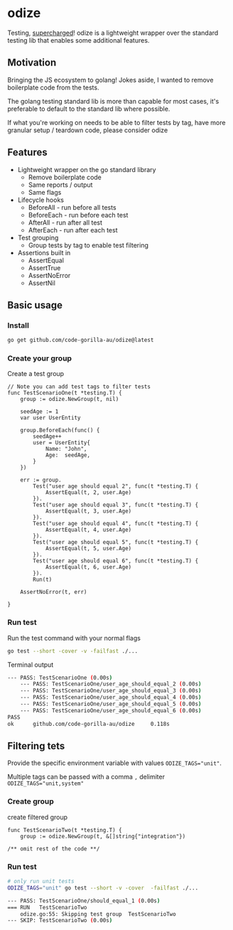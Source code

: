 # odize

Testing, [supercharged](https://www.yourdictionary.com/odize)! odize is a lightweight wrapper over the standard testing lib that enables some additional features.

## Motivation

Bringing the JS ecosystem to golang! Jokes aside, I wanted to remove boilerplate code from the tests. 

The golang testing standard lib is more than capable for most cases, it's preferable to default to the standard lib where possible.

If what you're working on needs to be able to filter tests by tag, have more granular setup / teardown code, please consider odize 


## Features

- Lightweight wrapper on the go standard library
    - Remove boilerplate code
    - Same reports / output
    - Same flags
- Lifecycle hooks
    - BeforeAll - run before all tests
    - BeforeEach - run before each test
    - AfterAll - run after all test
    - AfterEach - run after each test
- Test grouping
    - Group tests by tag to enable test filtering
- Assertions built in
    - AssertEqual
    - AssertTrue
    - AssertNoError
    - AssertNil

## Basic usage

### Install

```bash
go get github.com/code-gorilla-au/odize@latest
```

### Create your group

Create a test group 

```golang
// Note you can add test tags to filter tests
func TestScenarioOne(t *testing.T) {
	group := odize.NewGroup(t, nil)

	seedAge := 1
	var user UserEntity

	group.BeforeEach(func() {
		seedAge++
		user = UserEntity{
			Name: "John",
			Age:  seedAge,
		}
	})

	err := group.
		Test("user age should equal 2", func(t *testing.T) {
			AssertEqual(t, 2, user.Age)
		}).
		Test("user age should equal 3", func(t *testing.T) {
			AssertEqual(t, 3, user.Age)
		}).
		Test("user age should equal 4", func(t *testing.T) {
			AssertEqual(t, 4, user.Age)
		}).
		Test("user age should equal 5", func(t *testing.T) {
			AssertEqual(t, 5, user.Age)
		}).
		Test("user age should equal 6", func(t *testing.T) {
			AssertEqual(t, 6, user.Age)
		}).
		Run(t)

	AssertNoError(t, err)

}

```

### Run test

Run the test command with your normal flags

```bash
go test --short -cover -v -failfast ./...
```
Terminal output

```bash
--- PASS: TestScenarioOne (0.00s)
    --- PASS: TestScenarioOne/user_age_should_equal_2 (0.00s)
    --- PASS: TestScenarioOne/user_age_should_equal_3 (0.00s)
    --- PASS: TestScenarioOne/user_age_should_equal_4 (0.00s)
    --- PASS: TestScenarioOne/user_age_should_equal_5 (0.00s)
    --- PASS: TestScenarioOne/user_age_should_equal_6 (0.00s)
PASS
ok      github.com/code-gorilla-au/odize     0.118s

```

## Filtering tets

Provide the specific environment variable with values `ODIZE_TAGS="unit"`. 

Multiple tags can be passed with a comma `,` delimiter `ODIZE_TAGS="unit,system"`

### Create group

create filtered group

```golang
func TestScenarioTwo(t *testing.T) {
	group := odize.NewGroup(t, &[]string{"integration"})

/** omit rest of the code **/

```

### Run test

```bash
# only run unit tests
ODIZE_TAGS="unit" go test --short -v -cover  -failfast ./... 

```

```bash
--- PASS: TestScenarioOne/should_equal_1 (0.00s)
=== RUN   TestScenarioTwo
    odize.go:55: Skipping test group  TestScenarioTwo
--- SKIP: TestScenarioTwo (0.00s)
```




